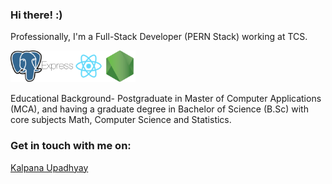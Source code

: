 ### Hi there! :)
Professionally, I'm a Full-Stack Developer (PERN Stack) working at TCS.

<img align="left" alt="PostgreSQL" width="50px" src="https://raw.githubusercontent.com/github/explore/80688e429a7d4ef2fca1e82350fe8e3517d3494d/topics/postgresql/postgresql.png" />
<img align="left" alt="Express" width="50px" src="https://raw.githubusercontent.com/github/explore/80688e429a7d4ef2fca1e82350fe8e3517d3494d/topics/express/express.png" />
<img align="left" alt="React" width="50px" src="https://raw.githubusercontent.com/github/explore/80688e429a7d4ef2fca1e82350fe8e3517d3494d/topics/react/react.png" />
<img align="left" alt="Nodejs" width="50px" src="https://raw.githubusercontent.com/github/explore/80688e429a7d4ef2fca1e82350fe8e3517d3494d/topics/nodejs/nodejs.png" />
<br />
<br />
<br />
<br />
Educational Background- Postgraduate in Master of Computer Applications (MCA), and having a graduate degree in Bachelor of Science (B.Sc) with core subjects Math, Computer Science and Statistics.

### Get in touch with me on:

<div class="badge-base LI-profile-badge" data-locale="en_US" data-size="medium" data-theme="dark" data-type="VERTICAL" data-vanity="kalpanaupadhyay" data-version="v1"><a class="badge-base__link LI-simple-link" href="https://in.linkedin.com/in/kalpanaupadhyay?trk=profile-badge">Kalpana Upadhyay</a></div>
              
<!-- <a href="https://www.linkedin.com/in/kalpanaupadhyay">
  <img align="left" alt="LinkdeIn" width="22px" src="https://cdn.jsdelivr.net/npm/simple-icons@v3/icons/linkedin.svg" />
</a> -->

<!-- ### Github Stats:
<p>
    <a href="https://gitstats.me/kalpana98" target="_blank"> 
        <img src="https://github-readme-stats.vercel.app/api?username=kalpana98&hide_title=true&&show_icons=true&hi&theme=greywhite&count_private=true&include_all_commits=true">
    </a>
</p> -->
